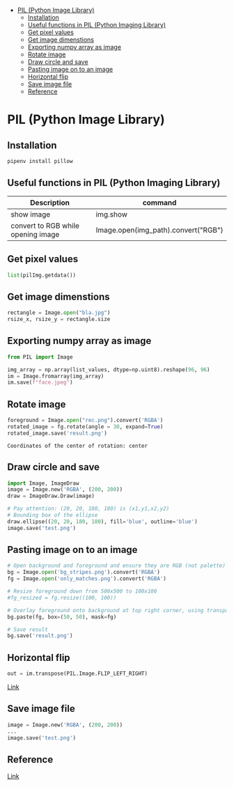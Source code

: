 <!--ts-->
   * [PIL (Python Image Library)](#pil-python-image-library)
      * [Installation](#installation)
      * [Useful functions in PIL (Python Imaging Library)](#useful-functions-in-pil-python-imaging-library)
      * [Get pixel values](#get-pixel-values)
      * [Get image dimenstions](#get-image-dimenstions)
      * [Exporting numpy array as image](#exporting-numpy-array-as-image)
      * [Rotate image](#rotate-image)
      * [Draw circle and save](#draw-circle-and-save)
      * [Pasting image on to an image](#pasting-image-on-to-an-image)
      * [Horizontal flip](#horizontal-flip)
      * [Save image file](#save-image-file)
      * [Reference](#reference)

<!-- Added by: gil_diy, at: Fri 18 Mar 2022 13:20:06 IST -->

<!--te-->

# PIL (Python Image Library)

## Installation
```python
pipenv install pillow
```

## Useful functions in PIL (Python Imaging Library)

Description | command
------------------------------------|-----
show image | img.show
convert to RGB while opening image 	|  Image.open(img_path).convert("RGB")


## Get pixel values

```python
list(pilImg.getdata())
```

## Get image dimenstions

```python
rectangle = Image.open("bla.jpg")
rsize_x, rsize_y = rectangle.size
```
## Exporting numpy array as image

```python
from PIL import Image

img_array = np.array(list_values, dtype=np.uint8).reshape(96, 96)
im = Image.fromarray(img_array)
im.save(f"face.jpeg")
```

## Rotate image

```python
foreground = Image.open("rec.png").convert('RGBA')
rotated_image = fg.rotate(angle = 30, expand=True)
rotated_image.save('result.png')
```

`Coordinates of the center of rotation: center`

## Draw circle and save

```python
import Image, ImageDraw
image = Image.new('RGBA', (200, 200))
draw = ImageDraw.Draw(image)

# Pay attention: (20, 20, 180, 180) is (x1,y1,x2,y2)
# Bounding box of the ellipse
draw.ellipse((20, 20, 180, 180), fill='blue', outline='blue')
image.save('test.png')
```

## Pasting image on to an image

```python
# Open background and foreground and ensure they are RGB (not palette)
bg = Image.open('bg_stripes.png').convert('RGBA')
fg = Image.open('only_matches.png').convert('RGBA')

# Resize foreground down from 500x500 to 100x100
#fg_resized = fg.resize((100, 100))

# Overlay foreground onto background at top right corner, using transparency of foreground as mask
bg.paste(fg, box=(50, 50), mask=fg)

# Save result
bg.save('result.png')
```

## Horizontal flip

```python
out = im.transpose(PIL.Image.FLIP_LEFT_RIGHT)
```

[Link](https://pythonexamples.org/python-pillow-flip-image-vertical-horizontal/)

## Save image file
```python
image = Image.new('RGBA', (200, 200))
...
image.save('test.png')
```


## Reference

[Link](https://neptune.ai/blog/pil-image-tutorial-for-machine-learning)